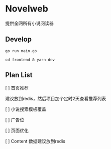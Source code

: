 # Novelweb

提供全网所有小说阅读器

## Develop

    go run main.go
    
    cd frontend & yarn dev
    
## Plan List

[ ] 首页推荐

建议放到redis，然后项目加个定时2天查看推荐列表

[ ] 小说搜索模板覆盖

[ ] 广告位

[ ] 页面优化

[ ] Content 数据建议放到redis